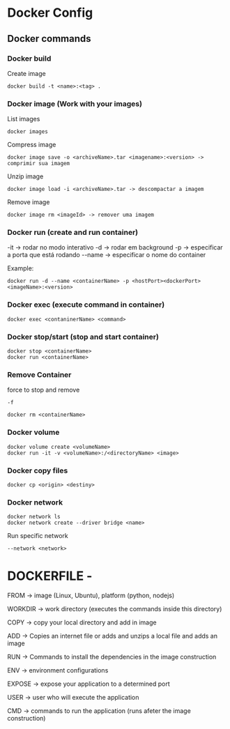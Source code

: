 # Docker Config

## Docker commands
    
### Docker build 

Create image
```pws
docker build -t <name>:<tag> .
```

### Docker image (Work with your images)
List images
```pws
docker images
```

Compress image
```psw
docker image save -o <archiveName>.tar <imagename>:<version> -> comprimir sua imagem
```

Unzip image
```pws
docker image load -i <archiveName>.tar -> descompactar a imagem
```

Remove image
```pws
docker image rm <imageId> -> remover uma imagem
```
        
### Docker run (create and run container)
-it -> rodar no modo interativo
-d -> rodar em background
-p -> especificar a porta que está rodando
--name -> especificar o nome do container

Example:
```pws
docker run -d --name <containerName> -p <hostPort><dockerPort> <imageName>:<version>
```

### Docker exec (execute command in container)
```pws
docker exec <contaninerName> <command>
```
        
### Docker stop/start (stop and start container)
```pws
docker stop <containerName>
docker run <containerName> 
```
### Remove Container
force to stop and remove
```pws
-f
```
```pws
docker rm <containerName>
```


### Docker volume
```pws
docker volume create <volumeName>
docker run -it -v <volumeName>:/<directoryName> <image>
```

### Docker copy files
```pws
docker cp <origin> <destiny>
```

### Docker network
```pws        
docker network ls
docker network create --driver bridge <name>
```

Run specific network
```pws
--network <network>
```
         
# DOCKERFILE - 
FROM -> image (Linux, Ubuntu), platform (python, nodejs)

WORKDIR -> work directory (executes the commands inside this directory)

COPY -> copy your local directory and add in image

ADD -> Copies an internet file or adds and unzips a local file and adds an image

RUN -> Commands to install the dependencies in the image construction

ENV -> environment configurations

EXPOSE -> expose your application to a determined port

USER -> user who will execute the application

CMD -> commands to run the application (runs afeter the image construction)
